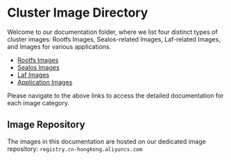 # Cluster Image Directory

Welcome to our documentation folder, where we list four distinct types of cluster images: Rootfs Images, Sealos-related Images, Laf-related Images, and Images for various applications.

- [Rootfs Images](./rootfs.md)
- [Sealos Images](./sealos.md)
- [Laf Images](./laf.md)
- [Application Images](./apps.md)

Please navigate to the above links to access the detailed documentation for each image category.

## Image Repository

The images in this documentation are hosted on our dedicated image repository:  `registry.cn-hongkong.aliyuncs.com`

